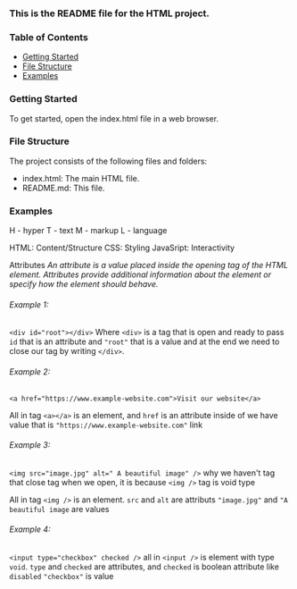### This is the README file for the HTML project.

### Table of Contents
* [Getting Started](https://github.com/valikmed/FreeCodeCamp/blob/main/HTML/Day%201/README.md)
* [File Structure](#file-structure)
* [Examples](#examples)

### Getting Started
To get started, open the index.html file in a web browser.

### File Structure
The project consists of the following files and folders:

* index.html: The main HTML file.
* README.md: This file.

### Examples
H - hyper
T - text
M - markup
L - language

HTML:        Content/Structure
CSS:         Styling
JavaSript:   Interactivity

Attributes
*An attribute is a value placed inside the opening tag of the HTML element.
Attributes provide additional information about the element or specify how the element should behave.*


###### Example 1:
`<div id="root"></div>`
Where `<div>` is a tag that is open and ready to pass `id` that is an attribute and `"root"`  that is a value and at the end we need to close our tag by writing `</div>`.

###### Example 2:
`<a href="https://www.example-website.com">Visit our website</a>`

All in tag `<a></a>` is an element, and `href` is an attribute inside of we have value that is `"https://www.example-website.com"` link


###### Example 3:
`<img src="image.jpg" alt=" A beautiful image" />` why we haven't tag that close tag when we open, it is because `<img />` tag is void type

All in tag `<img />` is an element.
`src` and `alt` are attributs
`"image.jpg"` and `"A beautiful image` are values


###### Example 4:

`<input type="checkbox" checked />` all in `<input />` is element with type `void`. 
`type` and `checked` are attributes, and `checked` is boolean attribute like `disabled`
`"checkbox"` is value